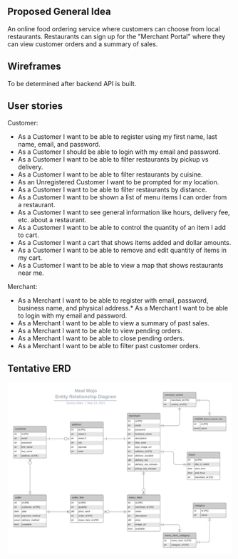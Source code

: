 ## Proposed General Idea

An online food ordering service where customers can choose from local restaurants. Restaurants can sign up for the "Merchant Portal" where they can view customer orders and a summary of sales.


## Wireframes

To be determined after backend API is built.

## User stories

Customer:
* As a Customer I want to be able to register using my first name, last name, email, and password.
* As a Customer I should be able to login with my email and password.
* As a Customer I want to be able to filter restaurants by pickup vs delivery.
* As a Customer I want to be able to filter restaurants by cuisine.
* As an Unregistered Customer I want to be prompted for my location.
* As a Customer I want to be able to filter restaurants by distance.
* As a Customer I want to be shown a list of menu items I can order from a restaurant.
* As a Customer I want to see general information like hours, delivery fee, etc. about a restaurant.
* As a Customer I want to be able to control the quantity of an item I add to cart.
* As a Customer I want a cart that shows items added and dollar amounts.
* As a Customer I want to be able to remove and edit quantity of items in my cart.
* As a Customer I want to be able to view a map that shows restaurants near me.

Merchant:
* As a Merchant I want to be able to register with email, password, business name, and physical address.* As a Merchant I want to be able to login with my email and password.
* As a Merchant I want to be able to view a summary of past sales.
* As a Merchant I want to be able to view pending orders.
* As a Merchant I want to be able to close pending orders.
* As a Merchant I want to be able to filter past customer orders.

## Tentative ERD

![tentative erd](tentative-erd-diagram.png)



